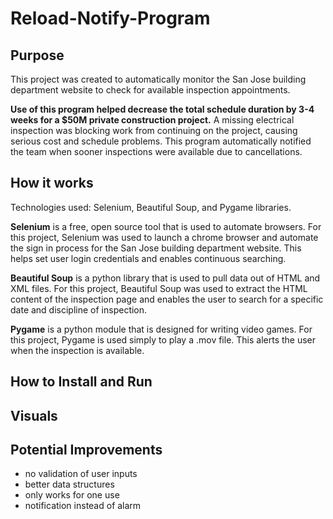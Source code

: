 # Reload-Notify-Program

## Purpose
This project was created to automatically monitor the San Jose building department website to check for available inspection appointments. 

**Use of this program helped decrease the total schedule duration by 3-4 weeks for a $50M private construction project.** A missing electrical inspection was blocking work from continuing on the project, causing serious cost and schedule problems. This program automatically notified the team when sooner inspections were available due to cancellations.

## How it works
Technologies used: Selenium, Beautiful Soup, and Pygame libraries. 

**Selenium** is a free, open source tool that is used to automate browsers. For this project, Selenium was used to launch a chrome browser and automate the sign in process for the San Jose building department website. This helps set user login credentials and enables continuous searching.

**Beautiful Soup** is a python library that is used to pull data out of HTML and XML files. For this project, Beautiful Soup was used to extract the HTML content of the inspection page and enables the user to search for a specific date and discipline of inspection. 

**Pygame** is a python module that is designed for writing video games. For this project, Pygame is used simply to play a .mov file. This alerts the user when the inspection is available.


## How to Install and Run


## Visuals

## Potential Improvements

- no validation of user inputs
- better data structures
- only works for one use
- notification instead of alarm
